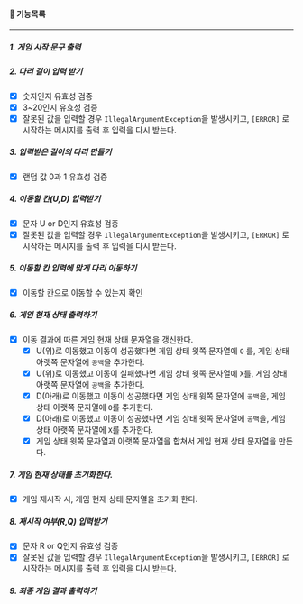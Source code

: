 #### :page_facing_up: 기능목록



---



##### 1. 게임 시작 문구 출력

##### 2. 다리 길이 입력 받기

- [x] 숫자인지 유효성 검증
- [x] 3~20인지 유효성 검증
- [x] 잘못된 값을 입력할 경우 `IllegalArgumentException`을 발생시키고, `[ERROR]` 로 시작하는 메시지를 출력 후 입력을 다시 받는다.

##### 3. 입력받은 길이의 다리 만들기

- [x] 랜덤 값 0과 1 유효성 검증

##### 4. 이동할 칸(U,D) 입력받기

- [x] 문자 U or D인지 유효성 검증
- [x] 잘못된 값을 입력할 경우 `IllegalArgumentException`을 발생시키고, `[ERROR]` 로 시작하는 메시지를 출력 후 입력을 다시 받는다.

##### 5. 이동할 칸 입력에 맞게 다리 이동하기

- [x] 이동할 칸으로 이동할 수 있는지 확인

##### 6. 게임 현재 상태 출력하기

- [x] 이동 결과에 따른 게임 현재 상태 문자열을 갱신한다.
  - [x] U(위)로 이동했고 이동이 성공했다면 게임 상태 윗쪽 문자열에  `O` 를, 게임 상태 아랫쪽 문자열에 `공백`을  추가한다.
  - [x] U(위)로 이동했고 이동이 실패했다면 게임 상태 윗쪽 문자열에 `X`를,  게임 상태 아랫쪽 문자열에 `공백`을 추가한다.
  - [x] D(아래)로 이동했고 이동이 성공했다면 게임 상태 윗쪽 문자열에 `공백`을, 게임 상태 아랫쪽 문자열에 `O`를 추가한다.
  - [x] D(아래)로 이동했고 이동이 성공했다면 게임 상태 윗쪽 문자열에 `공백`을, 게임 상태 아랫쪽 문자열에 `X`를 추가한다.
  - [x] 게임 상태 윗쪽 문자열과 아랫쪽 문자열을 합쳐서 게임 현재 상태 문자열을 만든다.

##### 7. 게임 현재 상태를 초기화한다.

- [x] 게임 재시작 시, 게임 현재 상태 문자열을 초기화 한다.

##### 8. 재시작 여부(R,Q) 입력받기

- [x] 문자 R or Q인지 유효성 검증
- [x] 잘못된 값을 입력할 경우 `IllegalArgumentException`을 발생시키고, `[ERROR]` 로 시작하는 메시지를 출력 후 입력을 다시 받는다.

##### 9. 최종 게임 결과 출력하기
